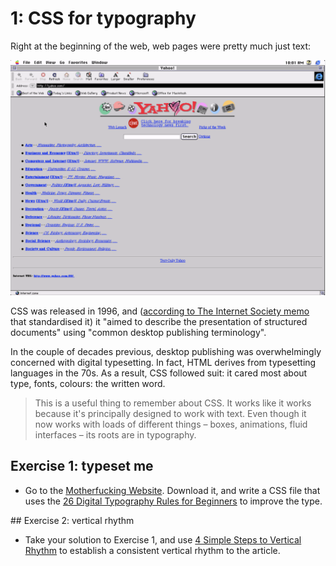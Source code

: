 # 1: CSS for typography

Right at the beginning of the web, web pages were pretty much just text:

![Yahoo in 1996: a basic webpage almost entirely made of text](images/yahoo-1996.png)

CSS was released in 1996, and ([according to The Internet Society memo](https://tools.ietf.org/html/rfc2318) that standardised it) it "aimed to describe the presentation of structured documents" using "common desktop publishing terminology".

In the couple of decades previous, desktop publishing was overwhelmingly concerned with digital typesetting. In fact, HTML derives from typesetting languages in the 70s. As a result, CSS followed suit: it cared most about type, fonts, colours: the written word.

> This is a useful thing to remember about CSS. It works like it works because it's principally designed to work with text. Even though it now works with loads of different things – boxes, animations, fluid interfaces – its roots are in typography.

## Exercise 1: typeset me

- Go to the [Motherfucking Website](http://motherfuckingwebsite.com/). Download it, and write a CSS file that uses the [26 Digital Typography Rules for Beginners](https://medium.com/product-design-ux-ui/26-digital-typography-rules-for-beginners-a04c6a5aaff3) to improve the type.

## Exercise 2: vertical rhythm

- Take your solution to Exercise 1, and use [4 Simple Steps to Vertical Rhythm](http://typecast.com/blog/4-simple-steps-to-vertical-rhythm) to establish a consistent vertical rhythm to the article.
